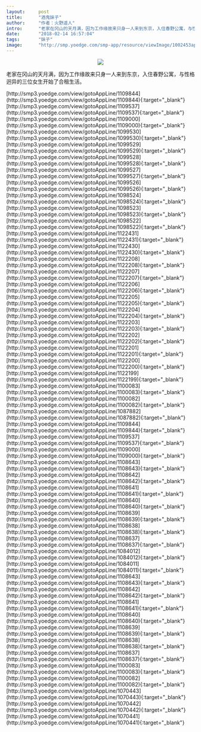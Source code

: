 ```yaml
---
layout:     post
title:      "酒鬼妹子"
author:     "作者：火野遥人"
intro:      "老家在冈山的天月满，因为工作缘故来只身一人来到东京，入住春野公寓，与性格迥异的三位女生开始了合租生活。"
date:       "2018-02-14 16:57:04"
tags:       "妹子"
image:      "http://smp.yoedge.com/smp-app/resource/viewImage/1002453appline.png"
---
```

<div style="text-align: center">
<p><img src="http://smp.yoedge.com/smp-app/resource/viewImage/1002453appline.png"/></p>
</div>
<p class="post-meta">
<span>老家在冈山的天月满，因为工作缘故来只身一人来到东京，入住春野公寓，与性格迥异的三位女生开始了合租生活。</span>
</p>
[http://smp3.yoedge.com/view/gotoAppLine/1109844](http://smp3.yoedge.com/view/gotoAppLine/1109844){:target="_blank"}
[http://smp3.yoedge.com/view/gotoAppLine/1109537](http://smp3.yoedge.com/view/gotoAppLine/1109537){:target="_blank"}
[http://smp3.yoedge.com/view/gotoAppLine/1109000](http://smp3.yoedge.com/view/gotoAppLine/1109000){:target="_blank"}
[http://smp3.yoedge.com/view/gotoAppLine/1099530](http://smp3.yoedge.com/view/gotoAppLine/1099530){:target="_blank"}
[http://smp3.yoedge.com/view/gotoAppLine/1099529](http://smp3.yoedge.com/view/gotoAppLine/1099529){:target="_blank"}
[http://smp3.yoedge.com/view/gotoAppLine/1099528](http://smp3.yoedge.com/view/gotoAppLine/1099528){:target="_blank"}
[http://smp3.yoedge.com/view/gotoAppLine/1099527](http://smp3.yoedge.com/view/gotoAppLine/1099527){:target="_blank"}
[http://smp3.yoedge.com/view/gotoAppLine/1099526](http://smp3.yoedge.com/view/gotoAppLine/1099526){:target="_blank"}
[http://smp3.yoedge.com/view/gotoAppLine/1098524](http://smp3.yoedge.com/view/gotoAppLine/1098524){:target="_blank"}
[http://smp3.yoedge.com/view/gotoAppLine/1098523](http://smp3.yoedge.com/view/gotoAppLine/1098523){:target="_blank"}
[http://smp3.yoedge.com/view/gotoAppLine/1098522](http://smp3.yoedge.com/view/gotoAppLine/1098522){:target="_blank"}
[http://smp3.yoedge.com/view/gotoAppLine/1122431](http://smp3.yoedge.com/view/gotoAppLine/1122431){:target="_blank"}
[http://smp3.yoedge.com/view/gotoAppLine/1122430](http://smp3.yoedge.com/view/gotoAppLine/1122430){:target="_blank"}
[http://smp3.yoedge.com/view/gotoAppLine/1122208](http://smp3.yoedge.com/view/gotoAppLine/1122208){:target="_blank"}
[http://smp3.yoedge.com/view/gotoAppLine/1122207](http://smp3.yoedge.com/view/gotoAppLine/1122207){:target="_blank"}
[http://smp3.yoedge.com/view/gotoAppLine/1122206](http://smp3.yoedge.com/view/gotoAppLine/1122206){:target="_blank"}
[http://smp3.yoedge.com/view/gotoAppLine/1122205](http://smp3.yoedge.com/view/gotoAppLine/1122205){:target="_blank"}
[http://smp3.yoedge.com/view/gotoAppLine/1122204](http://smp3.yoedge.com/view/gotoAppLine/1122204){:target="_blank"}
[http://smp3.yoedge.com/view/gotoAppLine/1122203](http://smp3.yoedge.com/view/gotoAppLine/1122203){:target="_blank"}
[http://smp3.yoedge.com/view/gotoAppLine/1122202](http://smp3.yoedge.com/view/gotoAppLine/1122202){:target="_blank"}
[http://smp3.yoedge.com/view/gotoAppLine/1122201](http://smp3.yoedge.com/view/gotoAppLine/1122201){:target="_blank"}
[http://smp3.yoedge.com/view/gotoAppLine/1122200](http://smp3.yoedge.com/view/gotoAppLine/1122200){:target="_blank"}
[http://smp3.yoedge.com/view/gotoAppLine/1122199](http://smp3.yoedge.com/view/gotoAppLine/1122199){:target="_blank"}
[http://smp3.yoedge.com/view/gotoAppLine/1100083](http://smp3.yoedge.com/view/gotoAppLine/1100083){:target="_blank"}
[http://smp3.yoedge.com/view/gotoAppLine/1100082](http://smp3.yoedge.com/view/gotoAppLine/1100082){:target="_blank"}
[http://smp3.yoedge.com/view/gotoAppLine/1087882](http://smp3.yoedge.com/view/gotoAppLine/1087882){:target="_blank"}
[http://smp3.yoedge.com/view/gotoAppLine/1109844](http://smp3.yoedge.com/view/gotoAppLine/1109844){:target="_blank"}
[http://smp3.yoedge.com/view/gotoAppLine/1109537](http://smp3.yoedge.com/view/gotoAppLine/1109537){:target="_blank"}
[http://smp3.yoedge.com/view/gotoAppLine/1109000](http://smp3.yoedge.com/view/gotoAppLine/1109000){:target="_blank"}
[http://smp3.yoedge.com/view/gotoAppLine/1108643](http://smp3.yoedge.com/view/gotoAppLine/1108643){:target="_blank"}
[http://smp3.yoedge.com/view/gotoAppLine/1108642](http://smp3.yoedge.com/view/gotoAppLine/1108642){:target="_blank"}
[http://smp3.yoedge.com/view/gotoAppLine/1108641](http://smp3.yoedge.com/view/gotoAppLine/1108641){:target="_blank"}
[http://smp3.yoedge.com/view/gotoAppLine/1108640](http://smp3.yoedge.com/view/gotoAppLine/1108640){:target="_blank"}
[http://smp3.yoedge.com/view/gotoAppLine/1108639](http://smp3.yoedge.com/view/gotoAppLine/1108639){:target="_blank"}
[http://smp3.yoedge.com/view/gotoAppLine/1108638](http://smp3.yoedge.com/view/gotoAppLine/1108638){:target="_blank"}
[http://smp3.yoedge.com/view/gotoAppLine/1108637](http://smp3.yoedge.com/view/gotoAppLine/1108637){:target="_blank"}
[http://smp3.yoedge.com/view/gotoAppLine/1084012](http://smp3.yoedge.com/view/gotoAppLine/1084012){:target="_blank"}
[http://smp3.yoedge.com/view/gotoAppLine/1084011](http://smp3.yoedge.com/view/gotoAppLine/1084011){:target="_blank"}
[http://smp3.yoedge.com/view/gotoAppLine/1108643](http://smp3.yoedge.com/view/gotoAppLine/1108643){:target="_blank"}
[http://smp3.yoedge.com/view/gotoAppLine/1108642](http://smp3.yoedge.com/view/gotoAppLine/1108642){:target="_blank"}
[http://smp3.yoedge.com/view/gotoAppLine/1108641](http://smp3.yoedge.com/view/gotoAppLine/1108641){:target="_blank"}
[http://smp3.yoedge.com/view/gotoAppLine/1108640](http://smp3.yoedge.com/view/gotoAppLine/1108640){:target="_blank"}
[http://smp3.yoedge.com/view/gotoAppLine/1108639](http://smp3.yoedge.com/view/gotoAppLine/1108639){:target="_blank"}
[http://smp3.yoedge.com/view/gotoAppLine/1108638](http://smp3.yoedge.com/view/gotoAppLine/1108638){:target="_blank"}
[http://smp3.yoedge.com/view/gotoAppLine/1108637](http://smp3.yoedge.com/view/gotoAppLine/1108637){:target="_blank"}
[http://smp3.yoedge.com/view/gotoAppLine/1100083](http://smp3.yoedge.com/view/gotoAppLine/1100083){:target="_blank"}
[http://smp3.yoedge.com/view/gotoAppLine/1100082](http://smp3.yoedge.com/view/gotoAppLine/1100082){:target="_blank"}
[http://smp3.yoedge.com/view/gotoAppLine/1070443](http://smp3.yoedge.com/view/gotoAppLine/1070443){:target="_blank"}
[http://smp3.yoedge.com/view/gotoAppLine/1070442](http://smp3.yoedge.com/view/gotoAppLine/1070442){:target="_blank"}
[http://smp3.yoedge.com/view/gotoAppLine/1070441](http://smp3.yoedge.com/view/gotoAppLine/1070441){:target="_blank"}


